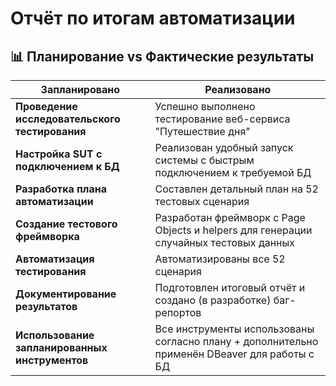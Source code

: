 # **Отчёт по итогам автоматизации**

## 📊 Планирование vs Фактические результаты

| Запланировано | Реализовано |
|---------------|-------------|
| **Проведение исследовательского тестирования** | Успешно выполнено тестирование веб-сервиса "Путешествие дня" |
| **Настройка SUT с подключением к БД** | Реализован удобный запуск системы с быстрым подключением к требуемой БД |
| **Разработка плана автоматизации** | Составлен детальный план на 52 тестовых сценария |
| **Создание тестового фреймворка** | Разработан фреймворк с Page Objects и helpers для генерации случайных тестовых данных |
| **Автоматизация тестирования** | Автоматизированы все 52 сценария |
| **Документирование результатов** | Подготовлен итоговый отчёт и создано (в разработке)  баг-репортов |
| **Использование запланированных инструментов** | Все инструменты использованы согласно плану + дополнительно применён DBeaver для работы с БД |
